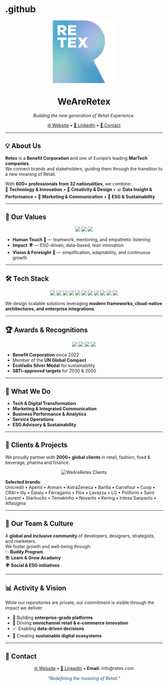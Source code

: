 # .github

<p align="center">
  <img src="./assets/logo-retex.png" alt="WeAreRetex" width="200"/>
</p>

<h1 align="center">WeAreRetex</h1>

<p align="center">
  <em>Building the new generation of Retail Experience.</em>
</p>

<p align="center">
  <a href="https://www.retex.com">🌐 Website</a> •
  <a href="https://www.linkedin.com/company/retex-s-p-a-/">💼 LinkedIn</a> •
  <a href="mailto:info@retex.com">📧 Contact</a>
</p>

---

## 💡 About Us

**Retex** is a **Benefit Corporation** and one of Europe’s leading **MarTech companies**.  
We connect brands and stakeholders, guiding them through the transition to a new meaning of Retail.

With **600+ professionals from 32 nationalities**, we combine:  
🚀 **Technology & Innovation** • 🎨 **Creativity & Design** • 📊 **Data Insight & Performance** • 📢 **Marketing & Communication** • 🌱 **ESG & Sustainability**

---

## 🌟 Our Values

<p align="center">
  <img src="https://img.shields.io/badge/Human%20Touch-1F4E79?style=for-the-badge&logo=people&logoColor=white"/>
  <img src="https://img.shields.io/badge/Impact-FF7F50?style=for-the-badge&logo=rocket&logoColor=white"/>
  <img src="https://img.shields.io/badge/Vision%20%26%20Foresight-00BFA6?style=for-the-badge&logo=lightbulb&logoColor=white"/>
</p>

- **Human Touch** 🤝 — teamwork, mentoring, and empathetic listening
- **Impact** 🌍 — ESG-driven, data-based, lean innovation
- **Vision & Foresight** 🔮 — simplification, adaptability, and continuous growth

---

## 🛠️ Tech Stack

<p align="center">
  <img src="https://img.shields.io/badge/TypeScript-3178C6?style=for-the-badge&logo=typescript&logoColor=white"/>
  <img src="https://img.shields.io/badge/JavaScript-F7DF1E?style=for-the-badge&logo=javascript&logoColor=black"/>
  <img src="https://img.shields.io/badge/Vue.js-42b883?style=for-the-badge&logo=vue.js&logoColor=white"/>
  <img src="https://img.shields.io/badge/Nuxt-00DC82?style=for-the-badge&logo=nuxtdotjs&logoColor=white"/>
  <img src="https://img.shields.io/badge/React-61DAFB?style=for-the-badge&logo=react&logoColor=black"/>
  <img src="https://img.shields.io/badge/Next.js-000000?style=for-the-badge&logo=nextdotjs&logoColor=white"/>
  <img src="https://img.shields.io/badge/TailwindCSS-38BDF8?style=for-the-badge&logo=tailwindcss&logoColor=white"/>
  <img src="https://img.shields.io/badge/Node.js-339933?style=for-the-badge&logo=node.js&logoColor=white"/>
  <img src="https://img.shields.io/badge/GraphQL-E10098?style=for-the-badge&logo=graphql&logoColor=white"/>
  <img src="https://img.shields.io/badge/WordPress-21759B?style=for-the-badge&logo=wordpress&logoColor=white"/>
  <img src="https://img.shields.io/badge/Jupyter-F37626?style=for-the-badge&logo=jupyter&logoColor=white"/>
</p>

We design scalable solutions leveraging **modern frameworks, cloud-native architectures, and enterprise integrations**.

---

## 🏆 Awards & Recognitions

<p align="center">
  <img src="https://img.shields.io/badge/Benefit%20Corporation-00BFA6?style=for-the-badge&logo=leaf&logoColor=white"/>
  <img src="https://img.shields.io/badge/UN%20Global%20Compact-1F4E79?style=for-the-badge&logo=unitednations&logoColor=white"/>
  <img src="https://img.shields.io/badge/EcoVadis-Silver-999999?style=for-the-badge&logo=medal&logoColor=white"/>
  <img src="https://img.shields.io/badge/SBTi-Climate%20Targets-FF7F50?style=for-the-badge&logo=climate&logoColor=white"/>
</p>

- **Benefit Corporation** since 2022
- Member of the **UN Global Compact**
- **EcoVadis Silver Medal** for sustainability
- **SBTi-approved targets** for 2030 & 2050

---

## 🚀 What We Do

- **Tech & Digital Transformation**
- **Marketing & Integrated Communication**
- **Business Performance & Analytics**
- **Service Operations**
- **ESG Advisory & Sustainability**

---

## 🤝 Clients & Projects

We proudly partner with **2000+ global clients** in retail, fashion, food & beverage, pharma and finance.

<p align="center">
  <img src="./assets/clients.png" alt="WeAreRetex Clients" width="850"/>
</p>

**Selected brands**:  
Unicredit • Aperol • Armani • AstraZeneca • Barilla • Carrefour • Coop • CRAI • Illy • Eataly • Ferragamo • Flos • Lavazza • LG • Poliform • Saint Laurent • Starbucks • Temakinho • Novartis • Kering • Intesa Sanpaolo • Alfasigma

---

## 👥 Our Team & Culture

A **global and inclusive community** of developers, designers, strategists, and marketers.  
We foster growth and well-being through:  
✨ **Buddy Program**  
📚 **Learn & Grow Academy**  
🌍 **Social & ESG initiatives**

---

## 📊 Activity & Vision

While our repositories are private, our commitment is visible through the impact we deliver:

- 🔧 Building **enterprise-grade platforms**
- 🛒 Driving **omnichannel retail & e-commerce innovation**
- 📈 Enabling **data-driven decisions**
- 🌱 Creating **sustainable digital ecosystems**

---

## 📩 Contact

<p align="center">
  <a href="https://www.retex.com">🌐 Website</a> •
  <a href="https://www.linkedin.com/company/retex-s-p-a-/">💼 LinkedIn</a> •
  <strong>Email:</strong> info@retex.com
</p>

<p align="center" style="font-style:italic; color:#1F4E79;">
  “Redefining the meaning of Retail.”
</p>
